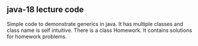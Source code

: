 java-18 lecture code
---

Simple code to demonstrate generics in java.
It has multiple classes and class name is self intuitive.
There is a class Homework. It contains solutions for homework problems.